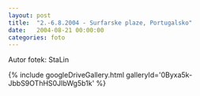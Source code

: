 ```yaml
---
layout: post
title:  "2.-6.8.2004 - Surfarske plaze, Portugalsko"
date:   2004-08-21 00:00:00
categories: foto
---
```


Autor fotek: StaLin

{% include googleDriveGallery.html galleryId='0Byxa5k-JbbS9OThHS0JIbWg5b1k' %}